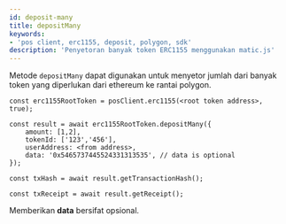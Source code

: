 ```yaml
---
id: deposit-many
title: depositMany
keywords:
- 'pos client, erc1155, deposit, polygon, sdk'
description: 'Penyetoran banyak token ERC1155 menggunakan matic.js'
---
```


Metode `depositMany` dapat digunakan untuk menyetor jumlah dari banyak token yang diperlukan dari ethereum ke rantai polygon.

```
const erc1155RootToken = posClient.erc1155(<root token address>, true);

const result = await erc1155RootToken.depositMany({
    amount: [1,2],
    tokenId: ['123','456'],
    userAddress: <from address>,
    data: '0x5465737445524331313535', // data is optional
});

const txHash = await result.getTransactionHash();

const txReceipt = await result.getReceipt();

```

Memberikan **data** bersifat opsional.